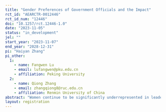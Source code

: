```yaml
---
title: "Gender Preferences of Government Officials and the Impact"
rct_id: "AEARCTR-0012446"
rct_id_num: "12446"
doi: "10.1257/rct.12446-1.0"
date: "2023-11-05"
status: "in_development"
jel: ""
start_year: "2023-11-07"
end_year: "2028-12-31"
pi: "Haiyan Zhang"
pi_other:
  1:
    - name: Fangwen Lu
    - email: lufangwen@pku.edu.cn
    - affiliation: Peking University
  2:
    - name: Qiong Zhang
    - email: zhangqiong8@ruc.edu.cn
    - affiliation: Renmin University of China
abstract: "Women continue to be significantly underrepresented in leadership roles, a persistent issue that can have far-reaching consequences. This underrepresentation may be attributed to the prevalence of gender stereotypes, and the existence of misperceived beliefs or perceptions about gender. This raises a crucial question: will individuals change their behavior once they become aware of these stereotypes or their misconceptions? We investigate the issue within the specific context of local government leaders in China. These leaders play an important role in evaluating the performance of their subordinates and determining promotions. The existence of stereotypes and misperceived beliefs may induce them to favor male subordinates in evaluations and promotions. To identify and mitigate the potential impact of stereotypes, we administer an Implicit Association Test (IAT) to these government leaders, followed by the random disclosure of the IAT scores to a portion of them. Besides, we elicit other beliefs or perceptions about gender and randomly provide some of them with feedback. These experiments allow us to explore whether revealing stereotypes and correcting misperceived beliefs serves as a powerful intervention in improving female leadership representation within the government."
layout: registration
---
```



